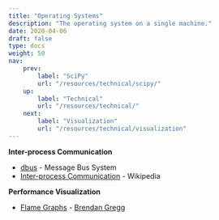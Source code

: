 ```yaml
---
title: "Operating Systems"
description: "The operating system on a single machine."
date: 2020-04-06
draft: false
type: docs
weight: 50
nav:
    prev:
        label: "SciPy"
        url: "/resources/technical/scipy/"
    up:
        label: "Technical"
        url: "/resources/technical/"
    next:
        label: "Visualization"
        url: "/resources/technical/visualization"
---
```


**Inter-process Communication**
* [dbus](https://www.freedesktop.org/wiki/Software/dbus/) - Message Bus System
* [Inter-process Communication](https://en.wikipedia.org/wiki/Inter-process_communication) - Wikipedia

**Performance Visualization**
* [Flame Graphs](http://www.brendangregg.com/flamegraphs.html) - [Brendan Gregg](http://www.brendangregg.com/)
